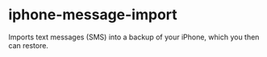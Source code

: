 iphone-message-import
=====================

Imports text messages (SMS) into a backup of your iPhone, which you then can restore.
